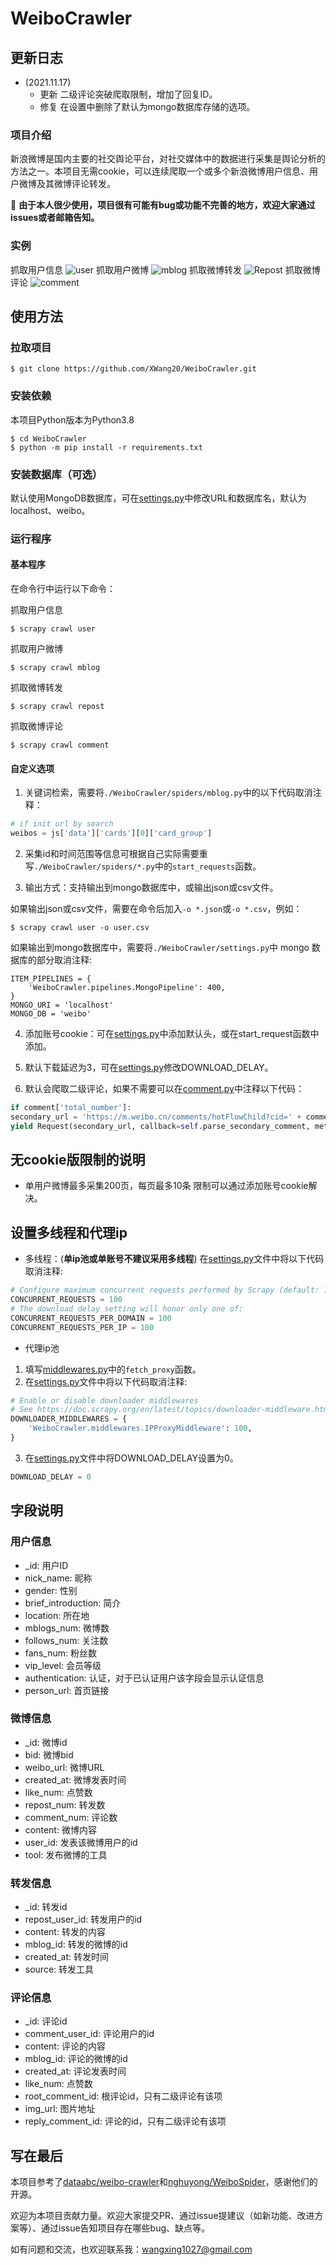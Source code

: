 # WeiboCrawler

## 更新日志

* (2021.11.17) 
    * 更新 二级评论突破爬取限制，增加了回复ID。
    * 修复 在设置中删除了默认为mongo数据库存储的选项。 

### 项目介绍

新浪微博是国内主要的社交舆论平台，对社交媒体中的数据进行采集是舆论分析的方法之一。本项目无需cookie，可以连续爬取一个或多个新浪微博用户信息、用户微博及其微博评论转发。

📮 **由于本人很少使用，项目很有可能有bug或功能不完善的地方，欢迎大家通过issues或者邮箱告知。**

### 实例
抓取用户信息
![user](https://xtopia-1258297046.cos.ap-shanghai.myqcloud.com/20210406163110.jpg)
抓取用户微博
![mblog](https://xtopia-1258297046.cos.ap-shanghai.myqcloud.com/20210406163931.png)
抓取微博转发
![Repost](https://xtopia-1258297046.cos.ap-shanghai.myqcloud.com/20210406164056.png)
抓取微博评论
![comment](https://xtopia-1258297046.cos.ap-shanghai.myqcloud.com/20210406164127.jpg)

## 使用方法
### 拉取项目
```
$ git clone https://github.com/XWang20/WeiboCrawler.git
```

### 安装依赖
本项目Python版本为Python3.8
```
$ cd WeiboCrawler
$ python -m pip install -r requirements.txt
```

### 安装数据库（可选）
默认使用MongoDB数据库，可在[settings.py](https://github.com/XWang20/WeiboCrawler/blob/main/WeiboCrawler/settings.py)中修改URL和数据库名，默认为localhost、weibo。

### 运行程序
#### 基本程序
在命令行中运行以下命令：

抓取用户信息
```
$ scrapy crawl user
```
抓取用户微博
```
$ scrapy crawl mblog
```
抓取微博转发
```
$ scrapy crawl repost
```
抓取微博评论
```
$ scrapy crawl comment
```

#### 自定义选项
1. 关键词检索，需要将`./WeiboCrawler/spiders/mblog.py`中的以下代码取消注释：
```python
# if init url by search
weibos = js['data']['cards'][0]['card_group']
```

2. 采集id和时间范围等信息可根据自己实际需要重写`./WeiboCrawler/spiders/*.py`中的`start_requests`函数。

3. 输出方式：支持输出到mongo数据库中，或输出json或csv文件。

如果输出json或csv文件，需要在命令后加入`-o *.json`或`-o *.csv`，例如：
```
$ scrapy crawl user -o user.csv
```

如果输出到mongo数据库中，需要将`./WeiboCrawler/settings.py`中 mongo 数据库的部分取消注释:
```
ITEM_PIPELINES = {
    'WeiboCrawler.pipelines.MongoPipeline': 400,
}
MONGO_URI = 'localhost'
MONGO_DB = 'weibo'
```

4. 添加账号cookie：可在[settings.py](WeiboCrawler/settings.py)中添加默认头，或在start_request函数中添加。

5. 默认下载延迟为3，可在[settings.py](WeiboCrawler/settings.py)修改DOWNLOAD_DELAY。

6. 默认会爬取二级评论，如果不需要可以在[comment.py](WeiboCrawler/spiders/comment.py)中注释以下代码：

```python
if comment['total_number']:
secondary_url = 'https://m.weibo.cn/comments/hotFlowChild?cid=' + comment['idstr']
yield Request(secondary_url, callback=self.parse_secondary_comment, meta={"mblog_id": mblog_id})
```

## 无cookie版限制的说明
* 单用户微博最多采集200页，每页最多10条
限制可以通过添加账号cookie解决。

## 设置多线程和代理ip

* 多线程：(**单ip池或单账号不建议采用多线程**)
在[settings.py](https://github.com/XWang20/WeiboCrawler/blob/main/WeiboCrawler/settings.py)文件中将以下代码取消注释: 
```python
# Configure maximum concurrent requests performed by Scrapy (default: 16)
CONCURRENT_REQUESTS = 100
# The download delay setting will honor only one of:
CONCURRENT_REQUESTS_PER_DOMAIN = 100
CONCURRENT_REQUESTS_PER_IP = 100
```

* 代理ip池
1. 填写[middlewares.py](https://github.com/XWang20/WeiboCrawler/blob/main/WeiboCrawler/middlewares.py)中的`fetch_proxy`函数。
2. 在[settings.py](https://github.com/XWang20/WeiboCrawler/blob/main/WeiboCrawler/settings.py)文件中将以下代码取消注释: 
```python
# Enable or disable downloader middlewares
# See https://doc.scrapy.org/en/latest/topics/downloader-middleware.html
DOWNLOADER_MIDDLEWARES = {
    'WeiboCrawler.middlewares.IPProxyMiddleware': 100,
}
```
3. 在[settings.py](https://github.com/XWang20/WeiboCrawler/blob/main/WeiboCrawler/settings.py)文件中将DOWNLOAD_DELAY设置为0。
```python
DOWNLOAD_DELAY = 0
```

## 字段说明
### 用户信息
* _id: 用户ID
* nick_name: 昵称
* gender: 性别
* brief_introduction: 简介
* location: 所在地
* mblogs_num: 微博数
* follows_num: 关注数
* fans_num: 粉丝数
* vip_level: 会员等级
* authentication: 认证，对于已认证用户该字段会显示认证信息
* person_url: 首页链接

### 微博信息
* _id: 微博id
* bid: 微博bid
* weibo_url: 微博URL
* created_at: 微博发表时间
* like_num: 点赞数
* repost_num: 转发数
* comment_num: 评论数
* content: 微博内容
* user_id: 发表该微博用户的id
* tool: 发布微博的工具


### 转发信息
* _id: 转发id
* repost_user_id: 转发用户的id
* content: 转发的内容
* mblog_id: 转发的微博的id
* created_at: 转发时间
* source: 转发工具


### 评论信息
* _id: 评论id
* comment_user_id: 评论用户的id
* content: 评论的内容
* mblog_id: 评论的微博的id
* created_at: 评论发表时间
* like_num: 点赞数
* root_comment_id:  根评论id，只有二级评论有该项
* img_url: 图片地址
* reply_comment_id: 评论的id，只有二级评论有该项

## 写在最后


本项目参考了[dataabc/weibo-crawler](https://github.com/dataabc/weibo-crawler)和[nghuyong/WeiboSpider](https://github.com/nghuyong/WeiboSpider)，感谢他们的开源。

欢迎为本项目贡献力量。欢迎大家提交PR、通过issue提建议（如新功能、改进方案等）、通过issue告知项目存在哪些bug、缺点等。

如有问题和交流，也欢迎联系我：<wangxing1027@gmail.com>